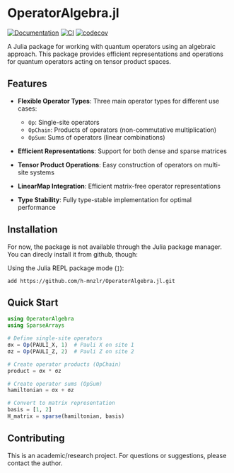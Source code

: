 # OperatorAlgebra.jl

<!--[![Documentation](https://img.shields.io/badge/docs-stable-blue.svg)](https://h-mnzlr.github.io/OperatorAlgebra.jl/stable)-->
[![Documentation](https://img.shields.io/badge/docs-dev-blue.svg)](https://h-mnzlr.github.io/OperatorAlgebra.jl/dev)
[![CI](https://github.com/h-mnzlr/OperatorAlgebra.jl/workflows/CI/badge.svg)](https://github.com/h-mnzlr/OperatorAlgebra.jl/actions/workflows/CI.yml)
[![codecov](https://codecov.io/gh/h-mnzlr/OperatorAlgebra.jl/branch/main/graph/badge.svg)](https://codecov.io/gh/h-mnzlr/OperatorAlgebra.jl)

A Julia package for working with quantum operators using an algebraic approach. This package provides efficient representations and operations for quantum operators acting on tensor product spaces.

## Features

- **Flexible Operator Types**: Three main operator types for different use cases:
  - `Op`: Single-site operators
  - `OpChain`: Products of operators (non-commutative multiplication)
  - `OpSum`: Sums of operators (linear combinations)

- **Efficient Representations**: Support for both dense and sparse matrices
- **Tensor Product Operations**: Easy construction of operators on multi-site systems
- **LinearMap Integration**: Efficient matrix-free operator representations
- **Type Stability**: Fully type-stable implementation for optimal performance

## Installation

For now, the package is not available through the Julia package manager. You can direcly install it from github, though:

Using the Julia REPL package mode (`]`):
```
add https://github.com/h-mnzlr/OperatorAlgebra.jl.git
```

## Quick Start

```julia
using OperatorAlgebra
using SparseArrays

# Define single-site operators
σx = Op(PAULI_X, 1)  # Pauli X on site 1
σz = Op(PAULI_Z, 2)  # Pauli Z on site 2

# Create operator products (OpChain)
product = σx * σz

# Create operator sums (OpSum)
hamiltonian = σx + σz

# Convert to matrix representation
basis = [1, 2]
H_matrix = sparse(hamiltonian, basis)
```

## Contributing

This is an academic/research project. For questions or suggestions, please contact the author.
